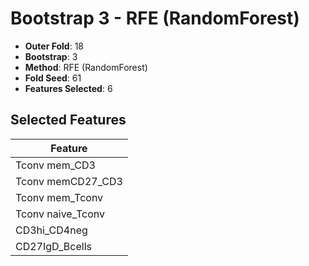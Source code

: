 # Bootstrap 3 - RFE (RandomForest)

- **Outer Fold**: 18
- **Bootstrap**: 3
- **Method**: RFE (RandomForest)
- **Fold Seed**: 61
- **Features Selected**: 6

## Selected Features

| Feature |
|---------|
| Tconv mem_CD3 |
| Tconv memCD27_CD3 |
| Tconv mem_Tconv |
| Tconv naive_Tconv |
| CD3hi_CD4neg |
| CD27IgD_Bcells |
